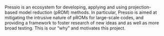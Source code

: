 Pressio is an ecosystem for developing, applying and using projection-based model reduction (pROM) methods. 
In particular, Pressio is aimed at mitigating the intrusive nature of pROMs for large-scale codes, and providing a framework to foster research of new ideas and as well as more broad testing. This is our “why” and motivates this project.

